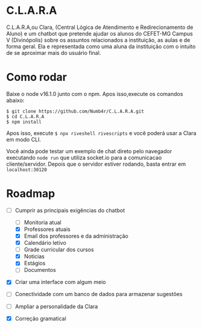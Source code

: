 # C.L.A.R.A
C.L.A.R.A,ou Clara, (Central Lógica de Atendimento e Redirecionamento de Aluno) e um chatbot que pretende ajudar os alunos do CEFET-MG Campus V (Divinópolis) sobre os assuntos relacionados a instituição, as aulas e de forma geral. Ela e representada como uma aluna da instituição com o intuito de se aproximar mais do usuário final.

# Como rodar

Baixe o node v16.1.0 junto com o npm. Apos isso,execute os comandos abaixo:

```
$ git clone https://github.com/Numb4r/C.L.A.R.A.git
$ cd C.L.A.R.A
$ npm install
```
Apos isso, execute ``$ npx riveshell rivescripts`` e você poderá usar a Clara em modo CLI.

Você ainda pode testar um exemplo de chat direto pelo navegador executando `node run` que utiliza socket.io para a comunicacao cliente/servidor. Depois
que o servidor estiver rodando, basta entrar em `localhost:30120`



# Roadmap 
- [ ] Cumprir as principais exigências do chatbot  
  
  - [ ] Monitoria atual 
  - [X] Professores atuais
  - [X] Email dos professores e da administração 
  - [X] Calendário letivo 
  - [ ] Grade curricular dos cursos 
  - [X] Noticias 
  - [X] Estágios 
  - [ ] Documentos 
- [X] Criar uma interface com algum meio
- [ ] Conectividade com um banco de dados para armazenar sugestões
- [ ] Ampliar a personalidade da Clara
- [X] Correção gramatical
